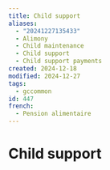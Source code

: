 ```yaml
---
title: Child support
aliases:
  - "20241227135433"
  - Alimony
  - Child maintenance
  - Child support
  - Child support payments
created: 2024-12-18
modified: 2024-12-27
tags:
  - gccommon
id: 447
french:
  - Pension alimentaire
---
```

# Child support
